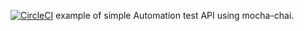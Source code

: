 
[![CircleCI](https://circleci.com/gh/pascalesdedy/test_api_mochajs/tree/main.svg?style=svg)](https://circleci.com/gh/pascalesdedy/test_api_mochajs/tree/main)
example of simple Automation test API using mocha-chai. 

